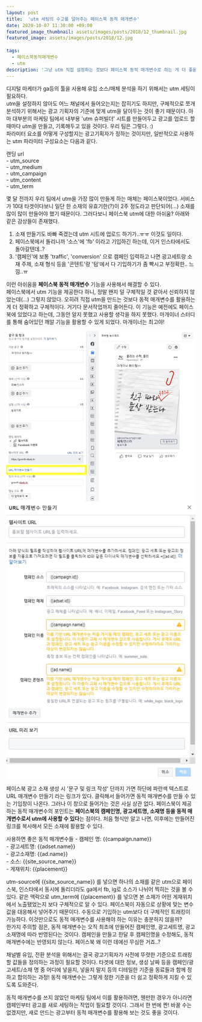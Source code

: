 ```yaml
---
layout: post
title:  'utm 세팅의 수고를 덜어주는 페이스북 동적 매개변수'
date: 2020-10-07 11:30:00 +09:00
featured_image_thumbnail: assets/images/posts/2018/12_thumbnail.jpg
featured_image: assets/images/posts/2018/12.jpg

tags:
  - 페이스북동적매개변수
  - utm
description: '그냥 utm 직접 설정하는 것보다 페이스북 동적 매개변수로 하는 게 더 좋을 정도'
---
```


디지털 마케터가 ga등의 툴을 사용해 유입 소스/매체 분석을 하기 위해서는 utm 세팅이 필요하다.  
utm을 설정하지 않아도 어느 채널에서 들어오는지는 잡히기도 하지만, 구체적으로 쪼개 분석하기 위해서는 광고 기획자의 기준에 맞게 utm을 달아두는 것이 좋기 때문이다. 아마 대부분의 마케팅 팀에서 내부용 'utm 슈퍼빌더' 시트를 만들어두고 광고를 업로드 할 때마다 utm을 만들고, 기록해두고 있을 것이다. 우리 팀은 그렇다. :)  
파라미터 요소를 어떻게 구성할지는 광고기획자가 정하는 것이지만, 일반적으로 사용하는 utm 파라미터 구성요소는 다음과 같다.

랜딩 url  
 \- utm_source   
 \- utm_medium  
 \- utm_campaign   
 \- utm_content  
 \- utm_term  

몇 달 전까지 우리 팀에서 utm을 가장 많이 만들게 하는 매체는 페이스북이었다. 서비스가 10대 타겟이다보니 일단 한 소재의 유효기한(?)이 2주 정도라고 판단되어(...) 소재를 많이 많이 만들어야 했기 때문이다. 그러다보니 페이스북 utm에 대한 아쉬움? 아래와 같은 감상들이 존재했다.  

  1) 소재 만들기도 바빠 죽겠는데 utm 시트에 업로드 하기가..ㅠㅠ 이것도 일이다.  
  2) 페이스북에서 돌리니까 '소스'에 'fb' 이라고 기입하긴 하는데, 이거 인스타에서도 돌아갈텐데..?  
  3) '캠페인'에 보통 'traffic', 'conversion' 으로 캠페인 입력하고 나면 광고세트랑 소재 주제, 소재 형식 등을 '콘텐트'랑 '텀'에서 다 기입하기가 좀 빡시고 부정확한.. 느낌..ㅠ  

이런 아쉬움을 **페이스북 동적 매개변수** 기능을 사용해서 해결할 수 있다.  
페이스북에서 utm 기능을 제공한다 하니, 정말 왠지 덜 구체적일 것 같아서 신뢰하지 않았는데(...) 그렇지 않았다. 오히려 직접 utm을 만드는 것보다 동적 매개변수를 활용하는 게 더 정확하고 구체적이다. 거기다 문서작업까지 줄어든다. 이 기능은 예전에도 페이스북에 있었다고 하는데, 그동안 알지 못했고 사용할 생각을 하지 못했다. 마개이너 스터디를 통해 숨어있던 깨알 기능을 활용할 수 있게 되었다. 마개이너는 최고야!

![페이스북 동적 매개변수](/assets/images/posts/content/facebook-auto-parameter.jpg)
![페이스북 동적 매개변수2](/assets/images/posts/content/facebook-auto-parameter2.jpg)

페이스북 광고 소재 생성 시 '문구 및 링크 작성' 단까지 가면 하단에 파란색 텍스트로 URL 매개변수 만들기 라는 링크가 있다. 클릭해서 들어가면 동적 매개변수를 만들 수 있는 기입창이 나온다. 그러나 이 창으로 들어가는 것은 사실 상관 없다. 페이스북이 제공하는 동적 매개변수의 포인트는 **페이스북의 캠페인명, 광고세트명, 소재명 등을 동적 매개변수로서 utm에 사용할 수 있다**는 점이다. 처음 형식만 알고 나면, 이후에는 만들어진 링크를 복사해서 모든 소재에 활용할 수 있다.  

사용하면 좋은 동적 매개변수들
 \- 캠페인 명: {{campaign.name}}  
 \- 광고세트명: {{adset.name}}  
 \- 광고소재명: {{ad.name}}  
 \- 소스: {{site_source_name}}  
 \- 게재위치: {{placement}}  

 utm-source에 {{site_source_name}} 를 넣으면 하나의 소재를 같은 utm으로 페이스북, 인스타에서 동시에 돌리더라도 ga에서 fb, ig로 소스가 나뉘어 찍히는 것을 볼 수 있다. 같은 맥락으로 utm_term에 {{placement}} 를 넣으면 본 소재가 어떤 게재위치에서 노출됐었는지 보다 구체적으로 알 수 있다. 페이스북이 자동으로 상황에 맞는 변수값을 대응해서 넣어주기 때문이다. 수동으로 기입하는 utm보다 더 구체적인 트래킹이 가능하다. 이것만으로도 동적 매개변수를 사용해야 하는 이유는 충분하지 않을까?  
 한가지 주의할 점은, 동적 매개변수는 오직 최초에 만들어진 캠페인명, 광고세트명, 광고소재명에 따라 반영된다는 것이다. 캠페인을 만들고 한달 후 캠페인명을 수정해도, 동적 매개변수에는 반영되지 않는다. 페이스북 왜 이런 데에선 무심한 거죠..?  

 채널별 유입, 전환 분석을 위해서는 결국 광고기획자가 사전에 뚜렷한 기준으로 트래킹할 값들을 정의하는 과정이 필요할 것이다. 타겟에 대한 정보, 생성 날짜 등을 캠페인/광고세트/소재 명 중 어디에 넣을지, 넣을지 말지 등의 디테일한 기준을 동료들과 함께 정하고 합의하는 과정! 동적 매개변수는 그렇게 정한 기준을 더 쉽고 정확하게 지킬 수 있도록 도와준다.

 동적 매개변수를 쓰지 않았던 마케팅 팀에서 이를 활용하려면, 웬만한 경우가 아니라면 캠페인부터 광고를 새로 세팅하는 작업이 필요할 것이다. 그래서 한 번에 짠! 바꿀 수는 없겠지만, 새로 만드는 광고부터 동적 매개변수를 활용해 보는 것도 좋을 것이다.   
